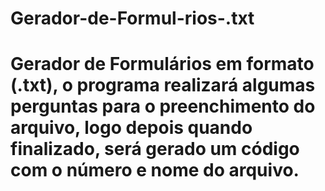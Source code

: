 # Gerador-de-Formul-rios-.txt
# Gerador de Formulários em formato (.txt), o programa realizará algumas perguntas para o preenchimento do arquivo, logo depois quando finalizado, será gerado um código com o número e nome do arquivo.
